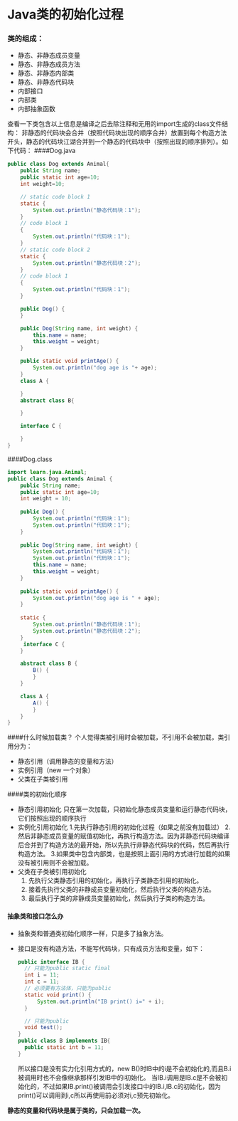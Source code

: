 # Java类的初始化过程

### 类的组成：

* 静态、非静态成员变量
* 静态、非静态成员方法
* 静态、非静态内部类
* 静态、非静态代码块
* 内部接口
* 内部类
* 内部抽象函数

查看一下类包含以上信息是编译之后去除注释和无用的import生成的class文件结构：
	非静态的代码块会合并（按照代码块出现的顺序合并）放置到每个构造方法开头，静态的代码块江湖合并到一个静态的代码块中（按照出现的顺序排列）。如下代码：
####Dog.java
```java
public class Dog extends Animal{
    public String name;
    public static int age=10;
    int weight=10;

    // static code block 1
    static {
        System.out.println("静态代码块：1");
    }
    // code block 1
    {
        System.out.println("代码块：1");
    }
    // static code block 2
    static {
        System.out.println("静态代码块：2");
    }
    // code block 1
    {
        System.out.println("代码块：1");
    }

    public Dog() {
    }

    public Dog(String name, int weight) {
        this.name = name;
        this.weight = weight;
    }

    public static void printAge() {
        System.out.println("dog age is "+ age);
    }
    class A {

    }
    abstract class B{

    }

    interface C {

    }
}
```
####Dog.class
```java
import learn.java.Animal;
public class Dog extends Animal {
    public String name;
    public static int age=10;
    int weight = 10;
    
    public Dog() {
        System.out.println("代码块：1");
        System.out.println("代码块：1");
    }
    
    public Dog(String name, int weight) {
        System.out.println("代码块：1");
        System.out.println("代码块：1");
        this.name = name;
        this.weight = weight;
    }
    
    public static void printAge() {
        System.out.println("dog age is " + age);
    }
    
    static {
        System.out.println("静态代码块：1");
        System.out.println("静态代码块：2");
    }
     interface C {
    }

    abstract class B {
        B() {
        }
    }

    class A {
        A() {
        }
    }
}
```
####什么时候加载类？
个人觉得类被引用时会被加载，不引用不会被加载，类引用分为：
* 静态引用（调用静态的变量和方法）
* 实例引用（new 一个对象）
* 父类在子类被引用


####类的初始化顺序
*  静态引用初始化
       只在第一次加载，只初始化静态成员变量和运行静态代码块，它们按照出现的顺序执行
*  实例化引用初始化
         1.先执行静态引用的初始化过程（如果之前没有加载过）
         2.然后非静态成员变量的赋值初始化，再执行构造方法。因为非静态代码块编译后合并到了构造方法的最开始，所以先执行非静态代码块的代码，然后再执行构造方法。
         3.如果类中包含内部类，也是按照上面引用的方式进行加载的如果没有被引用则不会被加载。
*  父类在子类被引用初始化
   1. 先执行父类静态引用的初始化，再执行子类静态引用的初始化。
   2. 接着先执行父类的非静成员变量初始化，然后执行父类的构造方法。
   3. 最后执行子类的非静成员变量初始化，然后执行子类的构造方法。

#### 抽象类和接口怎么办
* 抽象类和普通类初始化顺序一样，只是多了抽象方法。

* 接口是没有构造方法，不能写代码块，只有成员方法和变量，如下：

  ```java
  public interface IB {
    // 只能为public static final
    int i = 11;
    int c = 11;
    // 必须要有方法体，只能为public
    static void print() {
        System.out.println("IB print() i=" + i);
    }

    // 只能为public
    void test();
  }
  public class B implements IB{
    public static int b = 11;
  }
  ```
   所以接口是没有实力化引用方式的，new B()时IB中的i是不会初始化的,而且B.i被调用时也不会像继承那样引发IB中的i初始化。
  当IB.i调用是IB.c是不会被初始化的，不过如果IB.print()被调用会引发接口中的IB.i,IB.c的初始化，因为print()可以调用到i,c所以再使用前必须对i,c预先初始化。

**静态的变量和代码块是属于类的，只会加载一次。**